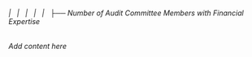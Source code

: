 ###### |   |   |   |   |   ├── Number of Audit Committee Members with Financial Expertise

*Add content here*